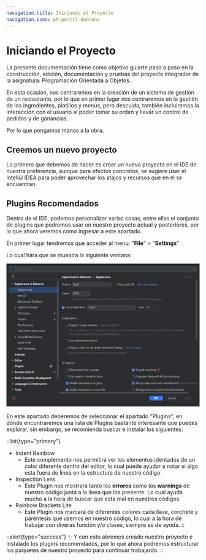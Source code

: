 ```yaml
---
navigation.title: Iniciando el Proyecto
navigation.icon: ph:pencil-duotone
---
```

# Iniciando el Proyecto

La presente documentación tiene como objetivo guiarte paso a paso en la construcción, edición, documentación y pruebas del proyecto integrador de la asignatura: Programación Orientada a Objetos.

En esta ocasión, nos centraremos en la creación de un sistema de gestión de un restaurante, por lo que en primer lugar nos centraremos en la gestión de los ingredientes, platillos y menús, pero descuida, también incluiremos la interacción con el usuario al poder tomar su orden y llevar un control de pedidos y de ganancias.

Por lo que pongamos manos a la obra.

## Creemos un nuevo proyecto

Lo primero que debemos de hacer es crear un nuevo proyecto en el IDE de nuestra preferencia, aunque para efectos concretos, se sugiere usar el IntelliJ IDEA para poder aprovechar los atajos y recursos que en el se encuentran.

## Plugins Recomendados

Dentro de el IDE, podemos personalizar varias cosas, entre ellas el conjunto de plugins que podremos usar en nuestro proyecto actual y posteriores, por lo que ahora veremos como ingresar a este apartado.

En primer lugar tendremos que acceder al menu: "**File**" > "**Settings**"

Lo cual hára que se muestra la siguiente ventana:

![plugins 1.png](/plugins%201.png)

En este apartado deberemos de seleccionar el apartado "Plugins", en dónde encontraremos una lista de Plugins bastante interesante que puedes explorar, sin embargo, se recomienda buscar e instalar los siguientes:

::list{type="primary"}
- Indent Rainbow
  - Este complemento nos permitirá ver los elementos identados de un color diferente dentro del editor, lo cual puede ayudar a notar si algo esta fuera de línea en la estructura de nuestro código.
- Inspection Lens
  - Este Plugin nos mostrará tanto los **errores** como los **warnings** de nuestro código junta a la línea que los presente. Lo cual ayuda mucho a la hora de buscar que esta mal en nuestros códigos.
- Rainbow Brackets Lite
  - Este Plugin nos marcará de diferentes colores cada llave, corchete y paréntesis que usemos en nuestro código, lo cual a la hora de trabajar con diveras función y/o clases, siempre es de ayuda.
::

::alert{type="success"}
✨ Y con esto abremos creado nuestro proyecto e instalado los plugins recomendados, por lo que ahora podremos estructurar los paquetes de nuestro proyecto para continuar trabajardo.
::
